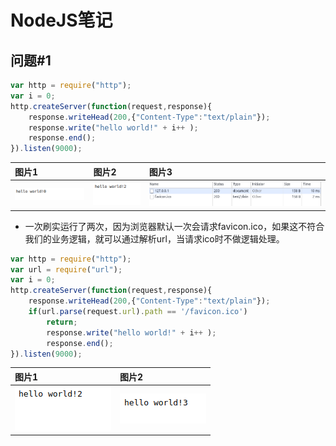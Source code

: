 # NodeJS笔记

## 问题#1

```js
var http = require("http");
var i = 0;
http.createServer(function(request,response){
    response.writeHead(200,{"Content-Type":"text/plain"});
    response.write("hello world!" + i++ );
    response.end();
}).listen(9000);
```

|图片1|图片2|图片3
|:---|:---|:---|
![图片1](pic1.png)|![图片2](pic2.png)|![图片2](pic.png)

- 一次刷实运行了两次，因为浏览器默认一次会请求favicon.ico，如果这不符合我们的业务逻辑，就可以通过解析url，当请求ico时不做逻辑处理。

```js
var http = require("http");
var url = require("url");
var i = 0;
http.createServer(function(request,response){
    response.writeHead(200,{"Content-Type":"text/plain"});
    if(url.parse(request.url).path == '/favicon.ico')
        return;
        response.write("hello world!" + i++ );
        response.end();
}).listen(9000);
```
|图片1|图片2
|:---|:---|
![图片1](pic2.png)|![图片2](pic3.png)